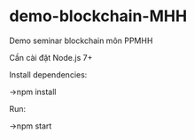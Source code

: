 # demo-blockchain-MHH
Demo seminar blockchain môn PPMHH

Cần cài đặt Node.js 7+

Install dependencies:

->npm install

Run:

->npm start

